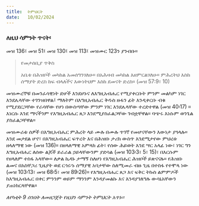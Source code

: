 ```yaml
---
title:  ትምህርት
date:   10/02/2024
---
```


### ለዚህ ሳምንት ጥናት፡
መዝ 136፤ መዝ 51፤ መዝ 130፤ መዝ 113፤ መዝሙር 123ን ያንብቡ።

> <p>የመታሰቢያ ጥቅስ</p>
> አቤቱ በሕዝቦች መካከል አመሰግንሃለሁ። በአሕዛብ መካከል እዘምርልሃለሁ። ምሕረትህ እስከ ሰማያት ድረስ ከፍ ብላለችና እውነትህም እስከ ደመናት ድረስ። (መዝ 57:9፣ 10)

መዝሙረኞቹ በመንፈሳዊነት ድሆች እንደሆኑና ለእግዚአብሔር የሚያቀርቡት ምንም መልካም ነገር እንደሌላቸው ተገንዝበዋል፤ ማለትም በእግዚአብሔር ቅዱስ ዙፋን ፊት እንዲቀርቡ ብቁ የሚያደርጋቸው የራሳቸው የሆነ በውስጣቸው ምንም ነገር እንደሌላቸው ተረድተዋል (መዝ 40፡17) ። እነርሱ እንደ ማናችንም የእግዚአብሔር ጸጋ እንደሚያስፈልጋቸው ገብቷቸዋል። ባጭሩ እነሱም ወንጌል ያስፈልጋቸዋል።

መዝሙራቱ ሰዎች በእግዚአብሔር ምሕረት ላይ ሙሉ በሙሉ ጥገኛ የመሆናቸውን እውነታ ያጎላሉ። እንደ መታደል ሆኖ፣ በእግዚአብሔር ፍጥረት እና በሕዝቡ ታሪክ ውስጥ እንደሚታየው ምህረቱ ዘላለማዊ ነው (መዝ 136)። በዘላለማዊ አምላክ ፊት፣ የሰው ሕይወት እንደ ሣር አላፊ ነው፣ ነገር ግን እግዚአብሔር ለሰው ልጆች ይራራል ኃይላቸውንም ያድሳል (መዝ 103፡3፣ 5፣ 15)፣ በእርሱም የዘላለም ተስፋ አላቸው። ለቃል ኪዳኑ ታማኝ ስለሆነ የእግዚአብሔር ሕዝቦች ይጽናናሉ። የሕዝቡ ልመና በአስቸጋሪ ጊዜያት ወደ ርኅሩኁ ሰማያዊ አባታቸው ስለሚመራ ብዙ ጊዜ በተስፋ የተሞላ ነው (መዝ 103፡13፣ መዝ 68፡5፣ መዝ 89፡26)። የእግዚአብሔር ጸጋ እና ፍቅር ትኩስ ልምምዶች ከእግዚአብሔር በቀር ምንንም ወይም ማንንም እንዳያመልኩ እና እንዳያገለግሉ ውሳኔአቸውን ያጠነክርላቸዋል።

_ለየካቲት 9 ሰንበት ለመዘጋጀት የዚህን ሳምንት ትምህርት አጥኑ።_